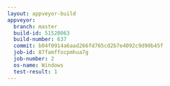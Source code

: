 ```yaml
---
layout: appveyor-build
appveyor:
  branch: master
  build-id: 51520063
  build-number: 637
  commit: b04f0914a6aad266fd765cd2b7e4092c9d90b45f
  job-id: 87famffocpmhua7g
  job-number: 2
  os-name: Windows
  test-result: 1
---
```

